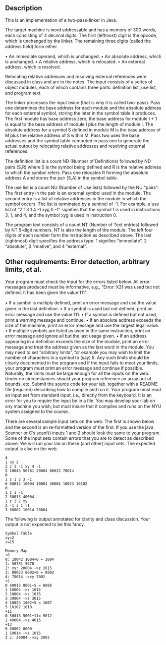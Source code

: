 ## Description

This is an implementation of a two-pass-linker in Java.

The target machine is word addressable and has a memory of 300 words, each consisting of 4 decimal digits. The ﬁrst (leftmost) digit is the opcode, which is unchanged by the linker. The remaining three digits (called the address ﬁeld) form either 

• An immediate operand, which is unchanged. 
• An absolute address, which is unchanged. 
• A relative address, which is relocated. 
• An external address, which is resolved. 

Relocating relative addresses and resolving external references were discussed in class and are in the notes. The input consists of a series of object modules, each of which contains three parts: deﬁnition list, use list, and program text. 

The linker processes the input twice (that is why it is called two-pass). Pass one determines the base address for each module and the absolute address for each external symbol, storing the later in the symbol table it produces. The ﬁrst module has base address zero; the base address for module I + 1 is equal to the base address of module I plus the length of module I. The absolute address for a symbol S deﬁned in module M is the base address of M plus the relative address of S within M. Pass two uses the base addresses and the symbol table computed in pass one to generate the actual output by relocating relative addresses and resolving external references. 

The deﬁnition list is a count ND (Number of Deﬁnitions) followed by ND pairs (S,R) where S is the symbol being deﬁned and R is the relative address to which the symbol refers. Pass one relocates R forming the absolute address A and stores the pair (S,A) in the symbol table. 

The use list is a count NU (Number of Use lists) followed by the NU “pairs”. The ﬁrst entry in the pair is an external symbol used in the module. The second entry is a list of relative addresses in the module in which the symbol occurs. The list is terminated by a sentinel of -1. For example, a use list of “2 f 3 1 4 -1 xyg 0 -1” signiﬁes that the symbol f is used in instructions 3, 1, and 4, and the symbol xyg is used in instruction 0. 

The program text consists of a count NT (Number of Text entries) followed by NT 5-digit numbers. NT is also the length of the module. The left four digits of each number form the instruction as described above. The last (rightmost) digit speciﬁes the address type: 1 signiﬁes “immediate”, 2 “absolute”, 3 “relative”, and 4 “external”.

## Other requirements: Error detection, arbitrary limits, et al.

Your program must check the input for the errors listed below. All error messages produced must be informative, e.g., “Error: X21 was used but not deﬁned. It has been given the value 111”. 

• If a symbol is multiply deﬁned, print an error message and use the value given in the last deﬁnition. 
• If a symbol is used but not deﬁned, print an error message and use the value 111. 
• If a symbol is deﬁned but not used, print a warning message and continue. 
• If an absolute address exceeds the size of the machine, print an error message and use the largest legal value. 
• If multiple symbols are listed as used in the same instruction, print an error message and ignore all but the last usage given. 
• If an address appearing in a deﬁnition exceeds the size of the module, print an error message and treat the address given as the last word in the module. You may need to set “arbitrary limits”, for example you may wish to limit the number of characters in a symbol to (say) 8. Any such limits should be clearly documented in the program and if the input fails to meet your limits, your program must print an error message and continue if possible. Naturally, the limits must be large enough for all the inputs on the web. Under no circumstances should your program reference an array out of bounds, etc. Submit the source code for your lab, together with a README ﬁle (required) describing how to compile and run it. Your program must read an input set from standard input, i.e., directly from the keyboard. It is an error for you to require the input be in a ﬁle. You may develop your lab on any machine you wish, but must insure that it compiles and runs on the NYU system assigned to the course.

There are several sample input sets on the web. The ﬁrst is shown below and the second is an re-formatted version of the ﬁrst. If you use the java Scanner or C’s scanf() inputs 1 and 2 should look the same to your program. Some of the input sets contain errors that you are to detect as described above. We will run your lab on these (and other) input sets. The expected output is also on the web.

```
4 
1 xy 2 
2 z 2 -1 xy 4 -1 
5 10043 56781 20004 80023 70014 
0 
1 z 1 2 3 -1 
6 80013 10004 10004 30004 10023 10102 
0 
1 z 1 -1 
2 50013 40004 
1 z 2 2 xy 
2 -1 z 1 -1 
3 80002 10014 20004
```

The following is output annotated for clarity and class discussion. Your output is not expected to be this fancy.

```
Symbol Table 
xy=2 
z=15

Memory Map
+0 
0: 10042 1004+0 = 1004 
1: 56781 5678 
2: xy: 20004 ->z 2015 
3: 80023 8002+0 = 8002 
4: 70014 ->xy 7002 
+5 
0 80013 8001+5 = 8006 
1 10004 ->z 1015 
2 10004 ->z 1015 
3 30004 ->z 3015 
4 10023 1002+5 = 1007 
5 10102 1010 
+11 
0 50013 5001+11= 5012 
1 40004 ->z 4015 
+13 
0 80002 8000 
1 10014 ->z 1015 
2 z: 20004 ->xy 2002
```
